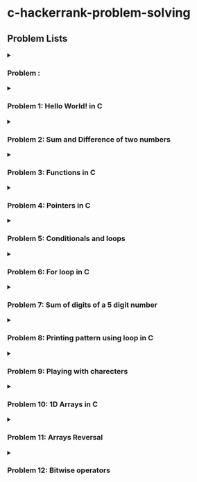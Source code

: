 # c-hackerrank-problem-solving

## Problem Lists

<details>
 <summary><h3>Problem :</h3></summary>
<p></p>
</details>

<details>
 <summary><h3>Problem 1: Hello World! in C</h3></summary>
<p>This challenge requires you to print Hello World on a single line, and then print the already provided input string to stdout. If you are not familiar with C, you may want to read about the printf() command.</p>
</details>
<details>
 <summary><h3>Problem 2: Sum and Difference of two numbers</h3></summary>
<p>our task is to take two numbers of int data type, two numbers of float data type as input and output their sum:</p>
 <P>1. Declare 4 variables: two of type int and two of type float.</P>
 <P>2. Read 2 lines of input from stdin (according to the sequence given in the 'Input Format' section below) and initialize your 4 variables.</p>
 <P>3. Use the  and  operator to perform the following operations:</p>
 <P> <kbd>⇥</kbd> 3.1. Print the sum and difference of two int variable on a new line.</p>
 <P> <kbd>⇥</kbd> 3.2. Print the sum and difference of two float variable rounded to one decimal place on a new line.</p>
</details>
<details>
 <summary><h3>Problem 3: Functions in C</h3></summary>
<p>Write a function int max_of_four(int a, int b, int c, int d) which reads four arguments and returns the greatest of them.</p>
</details>

<details>
 <summary><h3>Problem 4: Pointers in C</h3></summary>
<p>Complete the function void update(int *a,int *b). It receives two integer pointers, int* a and int* b. Set the value of a to their sum, and b to their absolute difference. There is no return value, and no return statement is needed.</p>
 <P><kbd>⇥</kbd> α = (a + b)</p>
 <P><kbd>⇥</kbd> β = |a - b|</p>
</details>

<details>
 <summary><h3>Problem 5: Conditionals and loops</h3></summary>
<p>Given a positive integer denoting n, do the following:</p>
 <P><kbd>⇥</kbd>If 1 ≤ n ≤ 9, print the lowercase English word corresponding to the number (e.g., one for 1, two for 2, etc.).</p>
 <P><kbd>⇥</kbd>If n ≥ 9 , print Greater than 9.</p>
</details>

<details>
 <summary><h3>Problem 6: For loop in C</h3></summary>
<p>For each integer n in the interval [a,b] (given as input) :</p>
 <P><kbd>⇥</kbd> If 1 ≤ n ≤ 9, print the lowercase English word corresponding to the number (e.g., one for 1, two for 2, etc.).</p>
 <P><kbd>⇥</kbd> Else if n > 9 and it is an even number, then print "even"</p>
 <P><kbd>⇥</kbd> Else if n > 9 and it is an odd number, then print "odd".</p>
</details>

<details>
 <summary><h3>Problem 7: Sum of digits of a 5 digit number</h3></summary>
<p>Given a five digit integer, print the sum of its digits.</p>
</details>

<details>
 <summary><h3>Problem 8: Printing pattern using loop in C</h3></summary>
<p>Print a pattern of numbers from  to  as shown below. Each of the numbers is separated by a single space.</p>
</details>

<details>
 <summary><h3>Problem 9: Playing with charecters</h3></summary>
<p>You have to print the character,ch , in the first line. Then print s in next line. In the last line print the sentence, sen .</p>
</details>

<details>
 <summary><h3>Problem 10: 1D Arrays in C</h3></summary>
<p>In this challenge, create an array of size n dynamically, and read the values from stdin. Iterate the array calculating the sum of all elements. Print the sum and free the memory where the array is stored.

While it is true that you can sum the elements as they are read, without first storing them to an array, but you will not get the experience working with an array. Efficiency will be required later.</p>

</details>

<details>
 <summary><h3>Problem 11: Arrays Reversal</h3></summary>
<p>If array, arr=[1,2,3] , after reversing it, the array should be,arr = [3,2,1] .</p>
</details>

<details>
 <summary><h3>Problem 12: Bitwise operators</h3></summary>
<p>In this challenge, you will use logical bitwise operators. All data is stored in its binary representation. The logical operators, and C language, use 1 to represent true and 0 to represent false. The logical operators compare bits in two numbers and return true or false, 0 or 1, for each bit compared.</p>
 <P><kbd>⇥</kbd> Bitwise AND operator & The output of bitwise AND is 1 if the corresponding bits of two operands is 1. If either bit of an operand is 0, the result of corresponding bit is evaluated to 0. It is denoted by &.</p>
 <P><kbd>⇥</kbd> Bitwise OR operator | The output of bitwise OR is 1 if at least one corresponding bit of two operands is 1. It is denoted by |.</p>
 <P><kbd>⇥</kbd> Bitwise XOR (exclusive OR) operator ^ The result of bitwise XOR operator is 1 if the corresponding bits of two operands are opposite. It is denoted by .</p>
</details>
